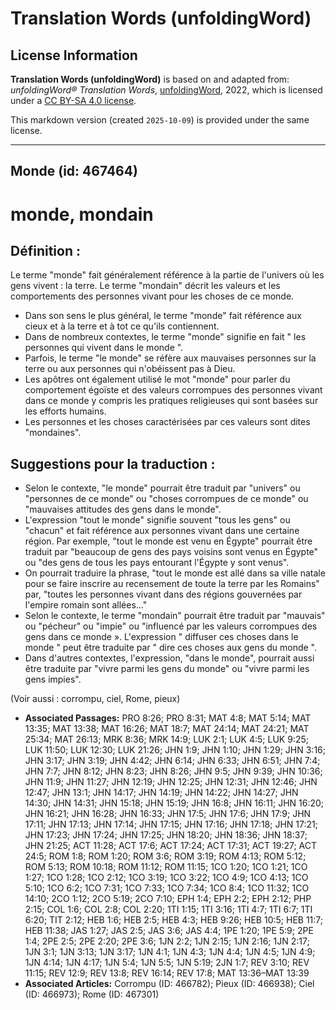 # Translation Words (unfoldingWord)

## License Information

**Translation Words (unfoldingWord)** is based on and adapted from: _unfoldingWord® Translation Words_, [unfoldingWord](https://unfoldingword.org/utw), 2022, which is licensed under a [CC BY-SA 4.0 license](https://creativecommons.org/licenses/by-sa/4.0/legalcode.en).

This markdown version (created `2025-10-09`) is provided under the same license.



--------------------------------

## Monde (id: 467464)

monde, mondain
==============

Définition :
------------

Le terme "monde" fait généralement référence à la partie de l'univers où les gens vivent : la terre. Le terme "mondain" décrit les valeurs et les comportements des personnes vivant pour les choses de ce monde.

* Dans son sens le plus général, le terme "monde" fait référence aux cieux et à la terre et à tot ce qu'ils contiennent.
* Dans de nombreux contextes, le terme "monde" signifie en fait " les personnes qui vivent dans le monde ".
* Parfois, le terme "le monde" se réfère aux mauvaises personnes sur la terre ou aux personnes qui n'obéissent pas à Dieu.
* Les apôtres ont également utilisé le mot "monde" pour parler du comportement égoïste et des valeurs corrompues des personnes vivant dans ce monde y compris les pratiques religieuses qui sont basées sur les efforts humains.
* Les personnes et les choses caractérisées par ces valeurs sont dites "mondaines".

Suggestions pour la traduction :
--------------------------------

* Selon le contexte, "le monde" pourrait être traduit par "univers" ou "personnes de ce monde" ou "choses corrompues de ce monde" ou "mauvaises attitudes des gens dans le monde".
* L'expression "tout le monde" signifie souvent "tous les gens" ou "chacun" et fait référence aux personnes vivant dans une certaine région. Par exemple, "tout le monde est venu en Égypte" pourrait être traduit par "beaucoup de gens des pays voisins sont venus en Égypte" ou "des gens de tous les pays entourant l'Égypte y sont venus".
* On pourrait traduire la phrase, "tout le monde est allé dans sa ville natale pour se faire inscrire au recensement de toute la terre par les Romains" par, "toutes les personnes vivant dans des régions gouvernées par l'empire romain sont allées…"
* Selon le contexte, le terme "mondain" pourrait être traduit par "mauvais" ou "pécheur" ou "impie" ou "influencé par les valeurs corrompues des gens dans ce monde ». L'expression " diffuser ces choses dans le monde " peut être traduite par " dire ces choses aux gens du monde ".
* Dans d'autres contextes, l'expression, "dans le monde", pourrait aussi être traduite par "vivre parmi les gens du monde" ou "vivre parmi les gens impies".

(Voir aussi : corrompu, ciel, Rome, pieux)

* **Associated Passages:** PRO 8:26; PRO 8:31; MAT 4:8; MAT 5:14; MAT 13:35; MAT 13:38; MAT 16:26; MAT 18:7; MAT 24:14; MAT 24:21; MAT 25:34; MAT 26:13; MRK 8:36; MRK 14:9; LUK 2:1; LUK 4:5; LUK 9:25; LUK 11:50; LUK 12:30; LUK 21:26; JHN 1:9; JHN 1:10; JHN 1:29; JHN 3:16; JHN 3:17; JHN 3:19; JHN 4:42; JHN 6:14; JHN 6:33; JHN 6:51; JHN 7:4; JHN 7:7; JHN 8:12; JHN 8:23; JHN 8:26; JHN 9:5; JHN 9:39; JHN 10:36; JHN 11:9; JHN 11:27; JHN 12:19; JHN 12:25; JHN 12:31; JHN 12:46; JHN 12:47; JHN 13:1; JHN 14:17; JHN 14:19; JHN 14:22; JHN 14:27; JHN 14:30; JHN 14:31; JHN 15:18; JHN 15:19; JHN 16:8; JHN 16:11; JHN 16:20; JHN 16:21; JHN 16:28; JHN 16:33; JHN 17:5; JHN 17:6; JHN 17:9; JHN 17:11; JHN 17:13; JHN 17:14; JHN 17:15; JHN 17:16; JHN 17:18; JHN 17:21; JHN 17:23; JHN 17:24; JHN 17:25; JHN 18:20; JHN 18:36; JHN 18:37; JHN 21:25; ACT 11:28; ACT 17:6; ACT 17:24; ACT 17:31; ACT 19:27; ACT 24:5; ROM 1:8; ROM 1:20; ROM 3:6; ROM 3:19; ROM 4:13; ROM 5:12; ROM 5:13; ROM 10:18; ROM 11:12; ROM 11:15; 1CO 1:20; 1CO 1:21; 1CO 1:27; 1CO 1:28; 1CO 2:12; 1CO 3:19; 1CO 3:22; 1CO 4:9; 1CO 4:13; 1CO 5:10; 1CO 6:2; 1CO 7:31; 1CO 7:33; 1CO 7:34; 1CO 8:4; 1CO 11:32; 1CO 14:10; 2CO 1:12; 2CO 5:19; 2CO 7:10; EPH 1:4; EPH 2:2; EPH 2:12; PHP 2:15; COL 1:6; COL 2:8; COL 2:20; 1TI 1:15; 1TI 3:16; 1TI 4:7; 1TI 6:7; 1TI 6:20; TIT 2:12; HEB 1:6; HEB 2:5; HEB 4:3; HEB 9:26; HEB 10:5; HEB 11:7; HEB 11:38; JAS 1:27; JAS 2:5; JAS 3:6; JAS 4:4; 1PE 1:20; 1PE 5:9; 2PE 1:4; 2PE 2:5; 2PE 2:20; 2PE 3:6; 1JN 2:2; 1JN 2:15; 1JN 2:16; 1JN 2:17; 1JN 3:1; 1JN 3:13; 1JN 3:17; 1JN 4:1; 1JN 4:3; 1JN 4:4; 1JN 4:5; 1JN 4:9; 1JN 4:14; 1JN 4:17; 1JN 5:4; 1JN 5:5; 1JN 5:19; 2JN 1:7; REV 3:10; REV 11:15; REV 12:9; REV 13:8; REV 16:14; REV 17:8; MAT 13:36–MAT 13:39
* **Associated Articles:** Corrompu (ID: 466782); Pieux (ID: 466938); Ciel (ID: 466973); Rome (ID: 467301)


